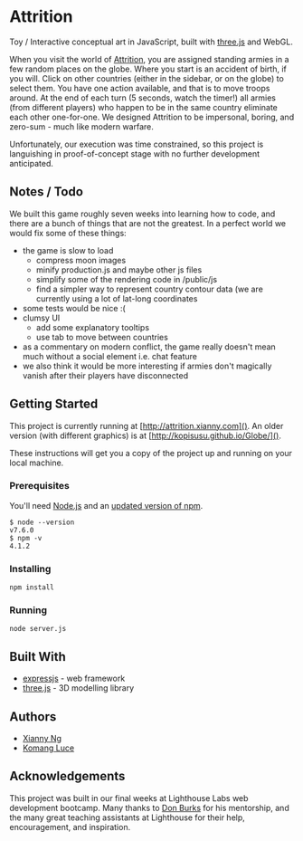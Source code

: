 # Attrition

Toy / Interactive conceptual art in JavaScript, built with [three.js](https://threejs.org) and WebGL.

When you visit the world of [Attrition](http://attrition.xianny.com), you are assigned standing armies in a few random places on the globe. Where you start is an accident of birth, if you will. Click on other countries (either in the sidebar, or on the globe) to select them. You have one action available, and that is to move troops around. At the end of each turn (5 seconds, watch the timer!) all armies (from different players) who happen to be in the same country eliminate each other one-for-one. We designed Attrition to be impersonal, boring, and zero-sum - much like modern warfare. 

Unfortunately, our execution was time constrained, so this project is languishing in proof-of-concept stage with no further development anticipated.


## Notes / Todo
We built this game roughly seven weeks into learning how to code, and there are a bunch of things that are not the greatest. In a perfect world we would fix some of these things:

* the game is slow to load
  * compress moon images
  * minify production.js and maybe other js files
  * simplify some of the rendering code in /public/js
  * find a simpler way to represent country contour data (we are currently using a lot of lat-long coordinates
* some tests would be nice :(
* clumsy UI
  * add some explanatory tooltips
  * use tab to move between countries
* as a commentary on modern conflict, the game really doesn't mean much without a social element i.e. chat feature
* we also think it would be more interesting if armies don't magically vanish after their players have disconnected

## Getting Started

This project is currently running at [http://attrition.xianny.com]().
An older version (with different graphics) is at [http://kopisusu.github.io/Globe/]().

These instructions will get you a copy of the project up and running on your local machine.

### Prerequisites

You'll need [Node.js](https://nodejs.org/en/download/package-manager/) and an [updated version of npm](https://docs.npmjs.com/getting-started/installing-node).

~~~~
$ node --version
v7.6.0
$ npm -v
4.1.2
~~~~

### Installing

`npm install`

### Running

`node server.js`

## Built With

* [expressjs](https://expressjs.com) - web framework
* [three.js](https://threejs.org/) - 3D modelling library

## Authors
* [Xianny Ng](http://xianny.com)
* [Komang Luce](https://github.com/KopiSusu)

## Acknowledgements
This project was built in our final weeks at Lighthouse Labs web development bootcamp. Many thanks to [Don Burks](https://donburks.com/) for his mentorship, and the many great teaching assistants at Lighthouse for their help, encouragement, and inspiration.
